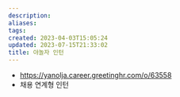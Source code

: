 ```yaml
---
description:
aliases: 
tags: 
created: 2023-04-03T15:05:24
updated: 2023-07-15T21:33:02
title: 야놀자 인턴
---
```

- https://yanolja.career.greetinghr.com/o/63558 
- 채용 연계형 인턴
